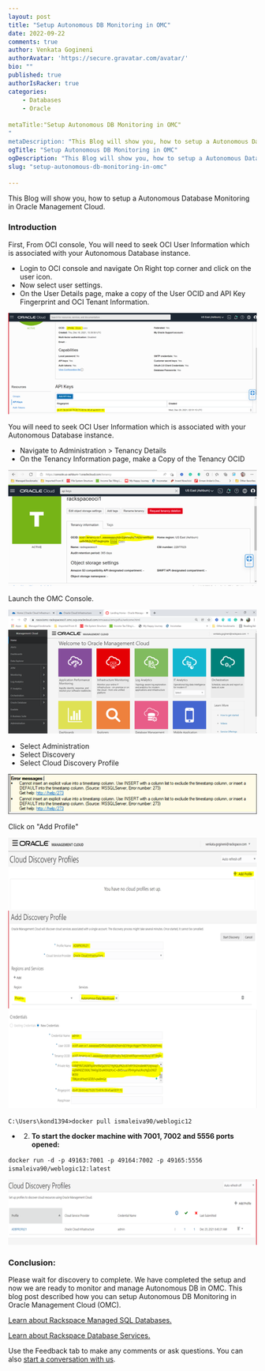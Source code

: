 ```yaml
---
layout: post
title: "Setup Autonomous DB Monitoring in OMC"
date: 2022-09-22
comments: true
author: Venkata Gogineni
authorAvatar: 'https://secure.gravatar.com/avatar/'
bio: ""
published: true
authorIsRacker: true
categories:
    - Databases
    - Oracle

metaTitle:"Setup Autonomous DB Monitoring in OMC"
"
metaDescription: "This Blog will show you, how to setup a Autonomous Database Monitoring in Oracle Management Cloud."
ogTitle: "Setup Autonomous DB Monitoring in OMC"
ogDescription: "This Blog will show you, how to setup a Autonomous Database Monitoring in Oracle Management Cloud."
slug: "setup-autonomous-db-monitoring-in-omc"

---
```


This Blog will show you, how to setup a Autonomous Database Monitoring in Oracle Management Cloud.

<!--more-->

### Introduction

First, From OCI console, You will need to seek OCI User Information which is associated with your Autonomous Database instance.
-	Login to OCI console and navigate On Right top corner and click on the user icon.
-	Now select user settings.
-	On the User Details page, make a copy of the User OCID and API Key Fingerprint and OCI Tenant Information.

<img src=Picture1.png title="" alt="">

You will need to seek OCI User Information which is associated with your Autonomous Database instance.

-	Navigate to Administration > Tenancy Details
-	On the Tenancy Information page, make a Copy of the Tenancy OCID

<img src=Picture2.png title="" alt="">

Launch the OMC Console.

<img src=Picture3.png title="" alt="">

-	Select Administration
-	Select Discovery
-	Select Cloud Discovery Profile

<img src=Picture4.png title="" alt="">

Click on "Add Profile"

<img src=Picture5.png title="" alt="">

<img src=Picture6.png title="" alt="">

<img src=Picture7.png title="" alt="">

`C:\Users\kond1394>docker pull ismaleiva90/weblogic12`

 - 2. **To start the docker machine with 7001, 7002 and 5556 ports opened:**

`docker run -d -p 49163:7001 -p 49164:7002 -p 49165:5556 ismaleiva90/weblogic12:latest`

<img src=Picture8.png title="" alt="">


### Conclusion:
Please wait for discovery to complete. 
We have completed the setup and now we are ready to monitor and manage Autonomous DB in OMC.
This blog post described how you can setup Autonomous DB Monitoring in Oracle Management Cloud (OMC).



<a class="cta purple" id="cta" href="https://www.rackspace.com/data/managed-sql">Learn about Rackspace Managed SQL Databases.</a>

<a class="cta purple" id="cta" href="https://www.rackspace.com/data/databases"> Learn about Rackspace Database Services.</a>

Use the Feedback tab to make any comments or ask questions. You can also
[start a conversation with us](https://www.rackspace.com/contact).